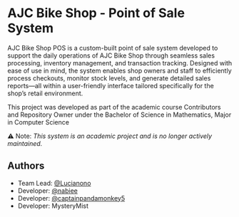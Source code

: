 # AJC Bike Shop - Point of Sale System

AJC Bike Shop POS is a custom-built point of sale system developed to support the daily operations of AJC Bike Shop through seamless sales processing, inventory management, and transaction tracking. Designed with ease of use in mind, the system enables shop owners and staff to efficiently process checkouts, monitor stock levels, and generate detailed sales reports—all within a user-friendly interface tailored specifically for the shop’s retail environment.

This project was developed as part of the academic course Contributors and Repository Owner under the Bachelor of Science in Mathematics, Major in Computer Science

⚠️ Note: *This system is an academic project and is no longer actively maintained.*


## Authors

- Team Lead: [@Lucianono](https://github.com/Lucianono)
- Developer: [@nabiee](https://github.com/nabieee)
- Developer: [@captainpandamonkey5](https://github.com/captainpandamonkey5)
- Developer: MysteryMist


